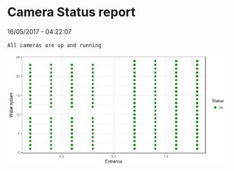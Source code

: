 Camera Status report
================
16/05/2017 - 04:22:07

    All cameras are up and running

![](camreport_files/figure-markdown_github/unnamed-chunk-2-1.png)
